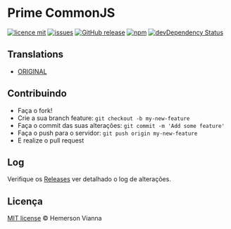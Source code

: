 # Prime CommonJS

[![licence mit](https://img.shields.io/badge/license-MIT-blue.svg?style=flat-square)](http://hemersonvianna.mit-license.org/)
[![issues](https://img.shields.io/github/issues/prime-solutions/prime-commonjs.svg?style=flat-square)](https://github.com/prime-solutions/prime-commonjs/issues)
[![GitHub release](https://img.shields.io/github/release/prime-solutions/prime-commonjs.svg?style=flat-square)](https://github.com/prime-solutions/prime-commonjs/releases)
[![npm](https://img.shields.io/npm/dt/prime-commonjs.svg?style=flat-square)](https://www.npmjs.com/package/prime-commonjs)
[![devDependency Status](https://img.shields.io/david/dev/prime-solutions/prime-commonjs.svg?style=flat-square)](https://david-dm.org/prime-solutions/prime-commonjs#info=devDependencies)

## Translations

* [ORIGINAL](https://github.com/prime-solutions/prime-commonjs/)

## Contribuindo

- Faça o fork!
- Crie a sua branch feature: `git checkout -b my-new-feature`
- Faça o commit das suas alterações: `git commit -m 'Add some feature'`
- Faça o push para o servidor: `git push origin my-new-feature`
- E realize o pull request

## Log

Verifique os [Releases](https://github.com/prime-solutions/prime-commonjs/releases) ver detalhado o log de alterações.

## Licença

[MIT license](http://hemersonvianna.mit-license.org/) © Hemerson Vianna
